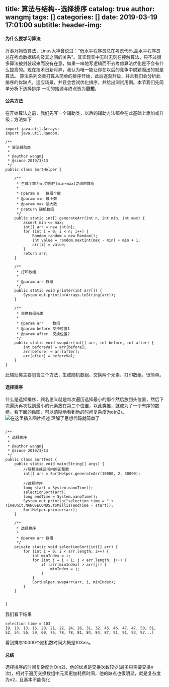 title: 算法与结构--选择排序
catalog: true
author: wangmj
tags: []
categories: []
date: 2019-03-19 17:01:00
subtitle:
header-img:
---
#### 为什么要学习算法
万事万物皆算法，Linus大神曾说过：“低水平程序员总在考虑代码,高水平程序员总在考虑数据结构及其之间的关系”。其实现实中无时无刻在接触算法，只不过很多算法被封装起来而没有在意，如果一味地写逻辑而不去考虑算法优化是不会有什么提高的。现在技术日新月异，我认为唯一能让你在以后的竞争中脱颖而出的就是算法。
算法系列文章打算从简单的排序开始，此后逐渐升级，并且我们会分析此排序的优缺点，适应场景，并且会尝试优化排序，并给出测试用例。本节我们先简单分析下选择排序
一切的始源与终点皆为**思想**。
#### 公共方法
在开始算法之前，我们先写一个辅助类，以后的辅助方法都会在此基础上添加或升级；方法如下

```
import java.util.Arrays;
import java.util.Random;

/**
 * 算法辅助类
 *
 * @author wangmj
 * @since 2019/3/13
 */
public class SortHelper {

    /**
     * 生成个数为n,范围在[min~max]之间的数组
     *
     * @param n   数组个数
     * @param min 最小数
     * @param max 最大数
     * @return 随机数组
     */
    public static int[] generateArr(int n, int min, int max) {
        assert min <= max;
        int[] arr = new int[n];
        for (int i = 0; i < n; i++) {
            Random random = new Random();
            int value = random.nextInt(max - min) + min + 1;
            arr[i] = value;
        }
        return arr;
    }

    /**
     * 打印数组
     *
     * @param arr 数组
     */
    public static void printer(int arr[]) {
        System.out.println(Arrays.toString(arr));
    }

    /**
     * 交换数组元素
     *
     * @param arr    数组
     * @param before 交换位置1
     * @param after  交换位置2
     */
    public static void swapArr(int[] arr, int before, int after) {
        int beforeVal = arr[before];
        arr[before] = arr[after];
        arr[after] = beforeVal;
    }
}

```
此辅助类主要包含三个方法，生成随机数组、交换两个元素、打印数组，很简单。

#### 选择排序
什么是选择排序，顾名思义就是每次遍历选择最小的那个然后放到头位置，然后下次遍历再次找到最小的元素放在第二个位置，以此类推，就成为了一个有序的数组。看下面的动图，可以清晰地看到他的时间复杂度为o(n2)。
![在这里插入图片描述](https://img-blog.csdnimg.cn/20190315155531244.gif)
理解了思想代码就简单了

```

/**
 * 选择排序
 *
 * @author wangmj
 * @since 2019/3/13
 */
public class SortTest {
    public static void main(String[] args) {
        //随机生成区间内的正整数
        int[] arr = SortHelper.generateArr(10000, 2, 30000);

        //选择排序
        long start = System.nanoTime();
        selectionSort(arr);
        long endTime = System.nanoTime();
        System.out.println("selection time = " + TimeUnit.NANOSECONDS.toMillis(endTime - start));
        SortHelper.printer(arr);
    }

    /**
     * 选择排序
     *
     * @param arr 数组
     */
    private static void selectionSort(int[] arr) {
        for (int i = 0; i < arr.length; i++) {
            int minIndex = i;
            for (int j = i + 1; j < arr.length; j++) {
                if (arr[minIndex] > arr[j]) {
                    minIndex = j;
                }
            }
            SortHelper.swapArr(arr, i, minIndex);
        }
    }


}

```
我们看下结果

```
selection time = 103
[9, 13, 13, 16, 20, 21, 22, 24, 26, 31, 32, 45, 46, 47, 47, 50, 51, 52, 54, 56, 59, 60, 76, 78, 78, 81, 84, 84, 87, 91, 91, 93, 97...]
```
看到排序10000个随机数时间大概是103ms。

#### 总结
选择排序的时间复杂度为O(n2)，他的优点是交换次数较少(最多只需要交换n次)，相对于遍历交换数组中元素更加耗费时间，他的缺点也很明显，就是复杂度为n2，且基本不能优化
